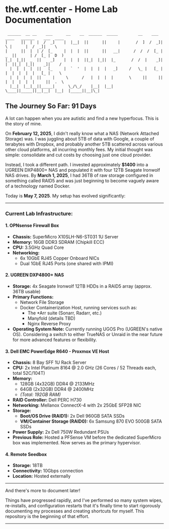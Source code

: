 # the.wtf.center - Home Lab Documentation

```
 ______  __ __    ___      __    __  ______  _____         __    ___  ____   ______    ___  ____
|      ||  |  |  /  _]    |  |__|  ||      ||     |       /  ]  /  _]|    \ |      |  /  _]|    \
|      ||  |  | /  [_     |  |  |  ||      ||   __|      /  /  /  [_ |  _  ||      | /  [_ |  D  )
|_|  |_||  _  ||    _]    |  |  |  ||_|  |_||  |_       /  /  |    _]|  |  ||_|  |_||    _]|    /
  |  |  |  |  ||   [_     |  `  '  |  |  |  |   _]     /   \_ |   [_ |  |  |  |  |  |   [_ |    \
  |  |  |  |  ||     |     \      /   |  |  |  |       \     ||     ||  |  |  |  |  |     ||  .  \
  |__|  |__|__||_____|      \_/\_/    |__|  |__|        \____||_____||__|__|  |__|  |_____||__|\_|
```

## The Journey So Far: 91 Days

A lot can happen when you are autistic and find a new hyperfocus. This is the story of mine.

On **February 12, 2025**, I didn't really know what a NAS (Network Attached Storage) was. I was juggling about 5TB of data with Google, a couple of terabytes with Dropbox, and probably another 5TB scattered across various other cloud platforms, all incurring monthly fees. My initial thought was simple: consolidate and cut costs by choosing just one cloud provider.

Instead, I took a different path. I invested approximately **$1400** into a UGREEN DXP4800+ NAS and populated it with four 12TB Seagate Ironwolf NAS drives. By **March 1, 2025**, I had 36TB of raw storage configured in something called RAID5 and was just beginning to become vaguely aware of a technology named Docker.

Today is **May 7, 2025**. My setup has evolved significantly:

---

### Current Lab Infrastructure:

#### 1. OPNsense Firewall Box
*   **Chassis:** SuperMicro X10SLH-N6-ST031 1U Server
*   **Memory:** 16GB DDR3 SDRAM (Chipkill ECC)
*   **CPU:** 3.5GHz Quad Core
*   **Networking:**
    *   6x 10GbE RJ45 Copper Onboard NICs
    *   Dual 1GbE RJ45 Ports (one shared with IPMI)

#### 2. UGREEN DXP4800+ NAS
*   **Storage:** 4x Seagate Ironwolf 12TB HDDs in a RAID5 array (approx. 36TB usable)
*   **Primary Functions:**
    *   Network File Storage
    *   Docker Containerization Host, running services such as:
        *   The \*Arr suite (Sonarr, Radarr, etc.)
        *   Manyfold (details TBD)
        *   Nginx Reverse Proxy
*   **Operating System Note:** Currently running UGOS Pro (UGREEN's native OS). Considering a switch to either TrueNAS or Unraid in the near future for more advanced features or flexibility.

#### 3. Dell EMC PowerEdge R640 - Proxmox VE Host
*   **Chassis:** 8 Bay SFF 1U Rack Server
*   **CPU:** 2x Intel Platinum 8164 @ 2.0 GHz (26 Cores / 52 Threads each, total 52C/104T)
*   **Memory:**
    *   128GB (4x32GB) DDR4 @ 2133MHz
    *   64GB (2x32GB) DDR4 @ 2400MHz
    *   *(Total: 192GB RAM)*
*   **RAID Controller:** Dell PERC H730
*   **Networking:** Mellanox ConnectX-4 with 2x 25GbE SFP28 NIC
*   **Storage:**
    *   **Boot/OS Drive (RAID1):** 2x Dell 960GB SATA SSDs
    *   **VM/Container Storage (RAID0):** 6x Samsung 870 EVO 500GB SATA SSDs
*   **Power Supply:** 2x Dell 750W Redundant PSUs
*   **Previous Role:** Hosted a PFSense VM before the dedicated SuperMicro box was implemented. Now serves as the primary hypervisor.

#### 4. Remote Seedbox
*   **Storage:** 18TB
*   **Connectivity:** 10Gbps connection
*   **Location:** Hosted externally

---

And there's more to document later!

Things have progressed rapidly, and I've performed so many system wipes, re-installs, and configuration restarts that it's finally time to start rigorously documenting my processes and creating shortcuts for myself. This repository is the beginning of that effort.

---
